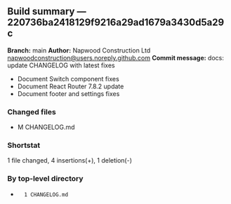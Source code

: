 ## Build summary — 220736ba2418129f9216a29ad1679a3430d5a29c

**Branch:** main **Author:** Napwood Construction Ltd <napwoodconstruction@users.noreply.github.com>
**Commit message:** docs: update CHANGELOG with latest fixes

- Document Switch component fixes
- Document React Router 7.8.2 update
- Document footer and settings fixes

### Changed files

- M CHANGELOG.md

### Shortstat

1 file changed, 4 insertions(+), 1 deletion(-)

### By top-level directory

-       1 CHANGELOG.md
